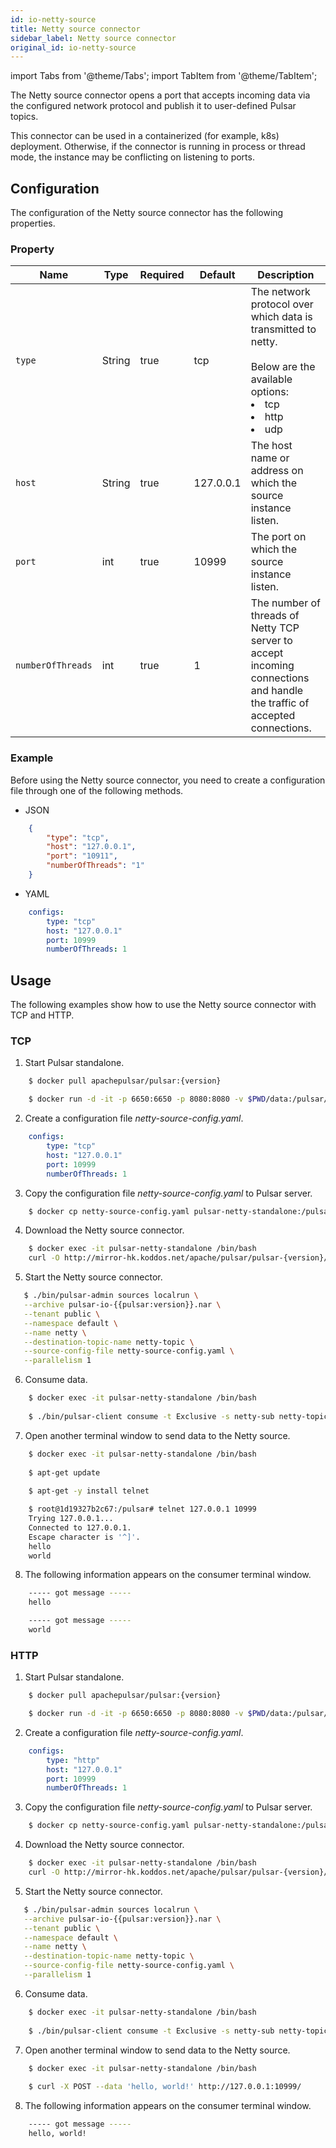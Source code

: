 ```yaml
---
id: io-netty-source
title: Netty source connector
sidebar_label: Netty source connector
original_id: io-netty-source
---
```


import Tabs from '@theme/Tabs';
import TabItem from '@theme/TabItem';


The Netty source connector opens a port that accepts incoming data via the configured network protocol 
and publish it to user-defined Pulsar topics.

This connector can be used in a containerized (for example, k8s) deployment. Otherwise, if the connector is running in process or thread mode, the instance may be conflicting on listening to ports.

## Configuration

The configuration of the Netty source connector has the following properties.

### Property

| Name | Type|Required | Default | Description 
|------|----------|----------|---------|-------------|
| `type` |String| true |tcp | The network protocol over which data is transmitted to netty. <br /><br />Below are the available options:<br /><li>tcp</li><li>http</li><li>udp </li>|
| `host` | String|true | 127.0.0.1 | The host name or address on which the source instance listen. |
| `port` | int|true | 10999 | The port on which the source instance listen. |
| `numberOfThreads` |int| true |1 | The number of threads of Netty TCP server to accept incoming connections and handle the traffic of accepted connections. |


### Example

Before using the Netty source connector, you need to create a configuration file through one of the following methods.

* JSON 


```json
    {
        "type": "tcp",
        "host": "127.0.0.1",
        "port": "10911",
        "numberOfThreads": "1"
    }
```

* YAML


```yaml
    configs:
        type: "tcp"
        host: "127.0.0.1"
        port: 10999
        numberOfThreads: 1
```


## Usage 

The following examples show how to use the Netty source connector with TCP and HTTP.

### TCP 

1. Start Pulsar standalone.


```bash
    $ docker pull apachepulsar/pulsar:{version}

    $ docker run -d -it -p 6650:6650 -p 8080:8080 -v $PWD/data:/pulsar/data --name pulsar-netty-standalone apachepulsar/pulsar:{version} bin/pulsar standalone
```

2. Create a configuration file _netty-source-config.yaml_.


```yaml
    configs:
        type: "tcp"
        host: "127.0.0.1"
        port: 10999
        numberOfThreads: 1
```

3. Copy the configuration file _netty-source-config.yaml_ to Pulsar server.


```bash
    $ docker cp netty-source-config.yaml pulsar-netty-standalone:/pulsar/conf/
```

4. Download the Netty source connector.


```bash
    $ docker exec -it pulsar-netty-standalone /bin/bash
    curl -O http://mirror-hk.koddos.net/apache/pulsar/pulsar-{version}/connectors/pulsar-io-netty-{version}.nar
```

5. Start the Netty source connector.


```bash
   $ ./bin/pulsar-admin sources localrun \
   --archive pulsar-io-{{pulsar:version}}.nar \
   --tenant public \
   --namespace default \
   --name netty \
   --destination-topic-name netty-topic \
   --source-config-file netty-source-config.yaml \
   --parallelism 1
```

6. Consume data.


```bash
    $ docker exec -it pulsar-netty-standalone /bin/bash
    
    $ ./bin/pulsar-client consume -t Exclusive -s netty-sub netty-topic -n 0
```

7. Open another terminal window to send data to the Netty source.


```bash
    $ docker exec -it pulsar-netty-standalone /bin/bash
    
    $ apt-get update
    
    $ apt-get -y install telnet

    $ root@1d19327b2c67:/pulsar# telnet 127.0.0.1 10999
    Trying 127.0.0.1...
    Connected to 127.0.0.1.
    Escape character is '^]'.
    hello
    world
```

8. The following information appears on the consumer terminal window.


```bash
    ----- got message -----
    hello

    ----- got message -----
    world
```

### HTTP 

1. Start Pulsar standalone.


```bash
    $ docker pull apachepulsar/pulsar:{version}

    $ docker run -d -it -p 6650:6650 -p 8080:8080 -v $PWD/data:/pulsar/data --name pulsar-netty-standalone apachepulsar/pulsar:{version} bin/pulsar standalone
```

2. Create a configuration file _netty-source-config.yaml_.


```yaml
    configs:
        type: "http"
        host: "127.0.0.1"
        port: 10999
        numberOfThreads: 1
```

3. Copy the configuration file _netty-source-config.yaml_ to Pulsar server.


```bash
    $ docker cp netty-source-config.yaml pulsar-netty-standalone:/pulsar/conf/
```

4. Download the Netty source connector.


```bash
    $ docker exec -it pulsar-netty-standalone /bin/bash
    curl -O http://mirror-hk.koddos.net/apache/pulsar/pulsar-{version}/connectors/pulsar-io-netty-{version}.nar
```

5. Start the Netty source connector.


```bash
   $ ./bin/pulsar-admin sources localrun \
   --archive pulsar-io-{{pulsar:version}}.nar \
   --tenant public \
   --namespace default \
   --name netty \
   --destination-topic-name netty-topic \
   --source-config-file netty-source-config.yaml \
   --parallelism 1
```

6. Consume data.


```bash
    $ docker exec -it pulsar-netty-standalone /bin/bash
    
    $ ./bin/pulsar-client consume -t Exclusive -s netty-sub netty-topic -n 0
```

7. Open another terminal window to send data to the Netty source.


```bash
    $ docker exec -it pulsar-netty-standalone /bin/bash
    
    $ curl -X POST --data 'hello, world!' http://127.0.0.1:10999/
```

8. The following information appears on the consumer terminal window.


```bash
    ----- got message -----
    hello, world!
```
